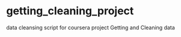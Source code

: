 getting_cleaning_project
========================

data cleansing script for coursera project Getting and Cleaning data
